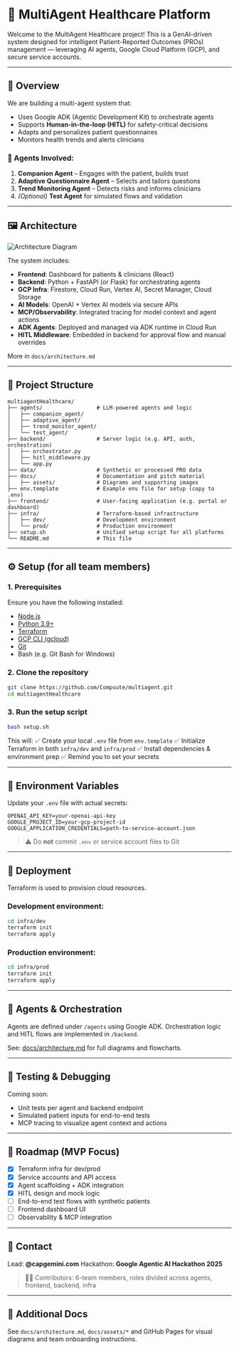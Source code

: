 # 🧠 MultiAgent Healthcare Platform

Welcome to the MultiAgent Healthcare project!
This is a GenAI-driven system designed for intelligent Patient-Reported Outcomes (PROs) management — leveraging AI agents, Google Cloud Platform (GCP), and secure service accounts.

---

## 📂 Overview

We are building a multi-agent system that:

- Uses Google ADK (Agentic Development Kit) to orchestrate agents
- Supports **Human-in-the-loop (HITL)** for safety-critical decisions
- Adapts and personalizes patient questionnaires
- Monitors health trends and alerts clinicians

### 🧠 Agents Involved:

1. **Companion Agent** – Engages with the patient, builds trust
2. **Adaptive Questionnaire Agent** – Selects and tailors questions
3. **Trend Monitoring Agent** – Detects risks and informs clinicians
4. _(Optional)_ **Test Agent** for simulated flows and validation

---

## 🖼️ Architecture

![Architecture Diagram](docs/assets/system-architecture.png)

The system includes:

- **Frontend**: Dashboard for patients & clinicians (React)
- **Backend**: Python + FastAPI (or Flask) for orchestrating agents
- **GCP Infra**: Firestore, Cloud Run, Vertex AI, Secret Manager, Cloud Storage
- **AI Models**: OpenAI + Vertex AI models via secure APIs
- **MCP/Observability**: Integrated tracing for model context and agent actions
- **ADK Agents**: Deployed and managed via ADK runtime in Cloud Run
- **HITL Middleware**: Embedded in backend for approval flow and manual overrides

More in `docs/architecture.md`

---

## 📁 Project Structure

```
multiagentHealthcare/
├── agents/                 # LLM-powered agents and logic
│   ├── companion_agent/
│   ├── adaptive_agent/
│   ├── trend_monitor_agent/
│   └── test_agent/
├── backend/                # Server logic (e.g. API, auth, orchestration)
│   ├── orchestrator.py
│   ├── hitl_middleware.py
│   └── app.py
├── data/                   # Synthetic or processed PRO data
├── docs/                   # Documentation and pitch material
│   ├── assets/             # Diagrams and supporting images
├── env.template            # Example env file for setup (copy to .env)
├── frontend/               # User-facing application (e.g. portal or dashboard)
├── infra/                  # Terraform-based infrastructure
│   ├── dev/                # Development environment
│   └── prod/               # Production environment
├── setup.sh                # Unified setup script for all platforms
└── README.md               # This file
```

---

## ⚙️ Setup (for all team members)

### 1. Prerequisites

Ensure you have the following installed:

- [Node.js](https://nodejs.org/)
- [Python 3.9+](https://www.python.org/)
- [Terraform](https://developer.hashicorp.com/terraform/install)
- [GCP CLI (gcloud)](https://cloud.google.com/sdk/docs/install)
- [Git](https://git-scm.com/)
- Bash (e.g. Git Bash for Windows)

### 2. Clone the repository

```bash
git clone https://github.com/Compuute/multiagent.git
cd multiagentHealthcare
```

### 3. Run the setup script

```bash
bash setup.sh
```

This will:
✅ Create your local `.env` file from `env.template`
✅ Initialize Terraform in both `infra/dev` and `infra/prod`
✅ Install dependencies & environment prep
✅ Remind you to set your secrets

---

## 🔐 Environment Variables

Update your `.env` file with actual secrets:

```env
OPENAI_API_KEY=your-openai-api-key
GOOGLE_PROJECT_ID=your-gcp-project-id
GOOGLE_APPLICATION_CREDENTIALS=path-to-service-account.json
```

> ⚠️ Do **not** commit `.env` or service account files to Git

---

## 🚀 Deployment

Terraform is used to provision cloud resources.

### Development environment:

```bash
cd infra/dev
terraform init
terraform apply
```

### Production environment:

```bash
cd infra/prod
terraform init
terraform apply
```

---

## 🤖 Agents & Orchestration

Agents are defined under `/agents` using Google ADK.
Orchestration logic and HITL flows are implemented in `/backend`.

See: [docs/architecture.md](docs/architecture.md) for full diagrams and flowcharts.

---

## 🧪 Testing & Debugging

Coming soon:

- Unit tests per agent and backend endpoint
- Simulated patient inputs for end-to-end tests
- MCP tracing to visualize agent context and actions

---

## 📌 Roadmap (MVP Focus)

- [x] Terraform infra for dev/prod
- [x] Service accounts and API access
- [x] Agent scaffolding + ADK integration
- [x] HITL design and mock logic
- [ ] End-to-end test flows with synthetic patients
- [ ] Frontend dashboard UI
- [ ] Observability & MCP integration

---

## 📣 Contact

Lead: **@capgemini.com**
Hackathon: **Google Agentic AI Hackathon 2025**

> 👩‍💻 Contributors: 6-team members, roles divided across agents, frontend, backend, infra

---

## 📝 Additional Docs

See `docs/architecture.md`, `docs/assets/*` and GitHub Pages for visual diagrams and team onboarding instructions.
